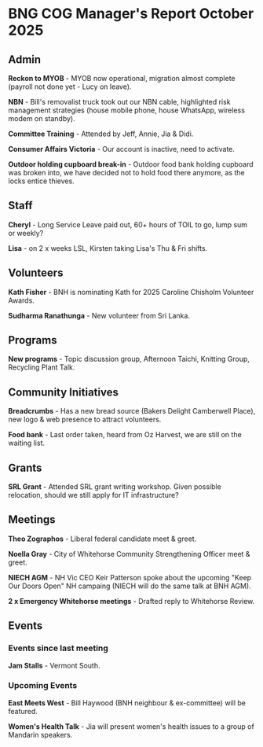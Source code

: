 # BNG COG Manager's Report October 2025

## Admin
**Reckon to MYOB** - MYOB now operational, migration almost complete (payroll not done yet - Lucy on leave).

**NBN** - Bill's removalist truck took out our NBN cable, highlighted risk management strategies (house mobile phone, house WhatsApp, wireless modem on standby).

**Committee Training** - Attended by Jeff, Annie, Jia & Didi.

**Consumer Affairs Victoria** - Our account is inactive, need to activate.

**Outdoor holding cupboard break-in** - Outdoor food bank holding cupboard was broken into, we have decided not to hold food there anymore, as the locks entice thieves.

## Staff
**Cheryl** - Long Service Leave paid out, 60+ hours of TOIL to go, lump sum or weekly?

**Lisa** - on 2 x weeks LSL, Kirsten taking Lisa's Thu & Fri shifts.

## Volunteers
**Kath Fisher** - BNH is nominating Kath for 2025 Caroline Chisholm Volunteer Awards.

**Sudharma Ranathunga** - New volunteer from Sri Lanka.

## Programs
**New programs** - Topic discussion group, Afternoon Taichi, Knitting Group, Recycling Plant Talk.

## Community Initiatives
**Breadcrumbs** - Has a new bread source (Bakers Delight Camberwell Place), new logo & web presence to attract volunteers.

**Food bank** - Last order taken, heard from Oz Harvest, we are still on the waiting list.

## Grants
**SRL Grant** - Attended SRL grant writing workshop. Given possible relocation, should we still apply for IT infrastructure?

## Meetings
**Theo Zographos** - Liberal federal candidate meet & greet.

**Noella Gray** - City of Whitehorse Community Strengthening Officer meet & greet.

**NIECH AGM** - NH Vic CEO Keir Patterson spoke about the upcoming "Keep Our Doors Open" NH campaing (NIECH will do the same talk at BNH AGM). 

**2 x Emergency Whitehorse meetings** - Drafted reply to Whitehorse Review.

## Events

### Events since last meeting
**Jam Stalls** - Vermont South.

### Upcoming Events
**East Meets West** - Bill Haywood (BNH neighbour & ex-committee) will be featured.

**Women's Health Talk** - Jia will present women's health issues to a group of Mandarin speakers.



